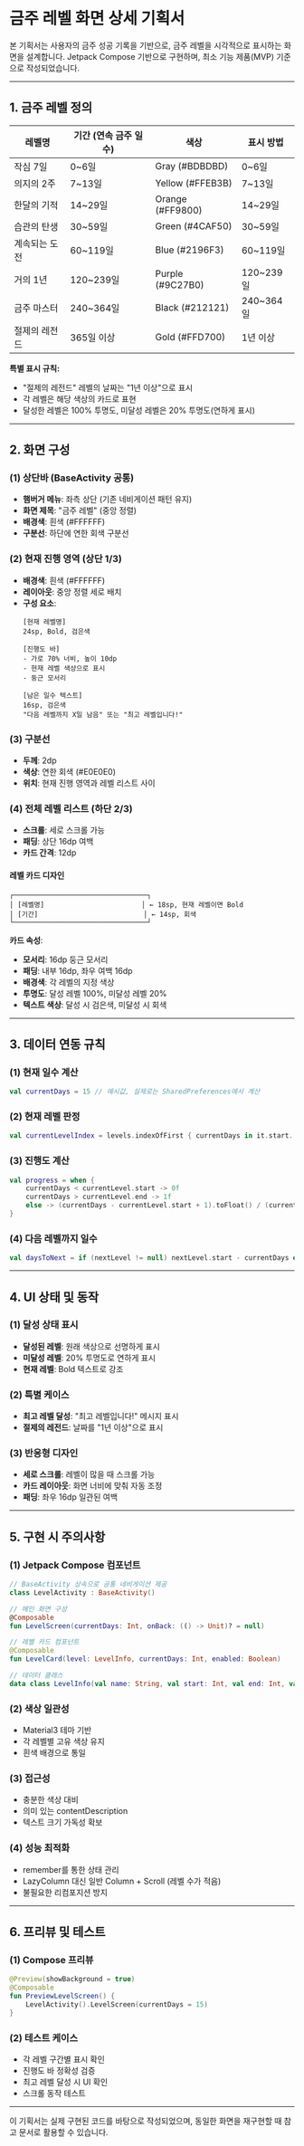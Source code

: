 # 금주 레벨 화면 상세 기획서

본 기획서는 사용자의 금주 성공 기록을 기반으로, 금주 레벨을 시각적으로 표시하는 화면을 설계합니다.
Jetpack Compose 기반으로 구현하며, 최소 기능 제품(MVP) 기준으로 작성되었습니다.

---

## 1. 금주 레벨 정의

| 레벨명           | 기간 (연속 금주 일수) | 색상                 | 표시 방법           |
|-----------------|---------------------|---------------------|-------------------|
| 작심 7일         | 0~6일               | Gray (#BDBDBD)      | 0~6일             |
| 의지의 2주        | 7~13일              | Yellow (#FFEB3B)    | 7~13일            |
| 한달의 기적       | 14~29일             | Orange (#FF9800)    | 14~29일           |
| 습관의 탄생       | 30~59일             | Green (#4CAF50)     | 30~59일           |
| 계속되는 도전     | 60~119일            | Blue (#2196F3)      | 60~119일          |
| 거의 1년         | 120~239일           | Purple (#9C27B0)    | 120~239일         |
| 금주 마스터       | 240~364일           | Black (#212121)     | 240~364일         |
| 절제의 레전드     | 365일 이상          | Gold (#FFD700)      | 1년 이상          |

**특별 표시 규칙:**
- "절제의 레전드" 레벨의 날짜는 "1년 이상"으로 표시
- 각 레벨은 해당 색상의 카드로 표현
- 달성한 레벨은 100% 투명도, 미달성 레벨은 20% 투명도(연하게 표시)

---

## 2. 화면 구성

### (1) 상단바 (BaseActivity 공통)
- **햄버거 메뉴**: 좌측 상단 (기존 네비게이션 패턴 유지)
- **화면 제목**: "금주 레벨" (중앙 정렬)
- **배경색**: 흰색 (#FFFFFF)
- **구분선**: 하단에 연한 회색 구분선

### (2) 현재 진행 영역 (상단 1/3)
- **배경색**: 흰색 (#FFFFFF)
- **레이아웃**: 중앙 정렬 세로 배치
- **구성 요소**:
  ```
  [현재 레벨명]
  24sp, Bold, 검은색
  
  [진행도 바]
  - 가로 70% 너비, 높이 10dp
  - 현재 레벨 색상으로 표시
  - 둥근 모서리
  
  [남은 일수 텍스트]
  16sp, 검은색
  "다음 레벨까지 X일 남음" 또는 "최고 레벨입니다!"
  ```

### (3) 구분선
- **두께**: 2dp
- **색상**: 연한 회색 (#E0E0E0)
- **위치**: 현재 진행 영역과 레벨 리스트 사이

### (4) 전체 레벨 리스트 (하단 2/3)
- **스크롤**: 세로 스크롤 가능
- **패딩**: 상단 16dp 여백
- **카드 간격**: 12dp

#### 레벨 카드 디자인
```
┌─────────────────────────────────┐
│ [레벨명]                        │ ← 18sp, 현재 레벨이면 Bold
│ [기간]                          │ ← 14sp, 회색
└─────────────────────────────────┘
```

**카드 속성**:
- **모서리**: 16dp 둥근 모서리
- **패딩**: 내부 16dp, 좌우 여백 16dp
- **배경색**: 각 레벨의 지정 색상
- **투명도**: 달성 레벨 100%, 미달성 레벨 20%
- **텍스트 색상**: 달성 시 검은색, 미달성 시 회색

---

## 3. 데이터 연동 규칙

### (1) 현재 일수 계산
```kotlin
val currentDays = 15 // 예시값, 실제로는 SharedPreferences에서 계산
```

### (2) 현재 레벨 판정
```kotlin
val currentLevelIndex = levels.indexOfFirst { currentDays in it.start..it.end }.coerceAtLeast(0)
```

### (3) 진행도 계산
```kotlin
val progress = when {
    currentDays < currentLevel.start -> 0f
    currentDays > currentLevel.end -> 1f
    else -> (currentDays - currentLevel.start + 1).toFloat() / (currentLevel.end - currentLevel.start + 1)
}
```

### (4) 다음 레벨까지 일수
```kotlin
val daysToNext = if (nextLevel != null) nextLevel.start - currentDays else 0
```

---

## 4. UI 상태 및 동작

### (1) 달성 상태 표시
- **달성된 레벨**: 원래 색상으로 선명하게 표시
- **미달성 레벨**: 20% 투명도로 연하게 표시
- **현재 레벨**: Bold 텍스트로 강조

### (2) 특별 케이스
- **최고 레벨 달성**: "최고 레벨입니다!" 메시지 표시
- **절제의 레전드**: 날짜를 "1년 이상"으로 표시

### (3) 반응형 디자인
- **세로 스크롤**: 레벨이 많을 때 스크롤 가능
- **카드 레이아웃**: 화면 너비에 맞춰 자동 조정
- **패딩**: 좌우 16dp 일관된 여백

---

## 5. 구현 시 주의사항

### (1) Jetpack Compose 컴포넌트
```kotlin
// BaseActivity 상속으로 공통 네비게이션 제공
class LevelActivity : BaseActivity()

// 메인 화면 구성
@Composable
fun LevelScreen(currentDays: Int, onBack: (() -> Unit)? = null)

// 레벨 카드 컴포넌트
@Composable
fun LevelCard(level: LevelInfo, currentDays: Int, enabled: Boolean)

// 데이터 클래스
data class LevelInfo(val name: String, val start: Int, val end: Int, val color: Color)
```

### (2) 색상 일관성
- Material3 테마 기반
- 각 레벨별 고유 색상 유지
- 흰색 배경으로 통일

### (3) 접근성
- 충분한 색상 대비
- 의미 있는 contentDescription
- 텍스트 크기 가독성 확보

### (4) 성능 최적화
- remember를 통한 상태 관리
- LazyColumn 대신 일반 Column + Scroll (레벨 수가 적음)
- 불필요한 리컴포지션 방지

---

## 6. 프리뷰 및 테스트

### (1) Compose 프리뷰
```kotlin
@Preview(showBackground = true)
@Composable
fun PreviewLevelScreen() {
    LevelActivity().LevelScreen(currentDays = 15)
}
```

### (2) 테스트 케이스
- 각 레벨 구간별 표시 확인
- 진행도 바 정확성 검증
- 최고 레벨 달성 시 UI 확인
- 스크롤 동작 테스트

---

이 기획서는 실제 구현된 코드를 바탕으로 작성되었으며, 동일한 화면을 재구현할 때 참고 문서로 활용할 수 있습니다.
